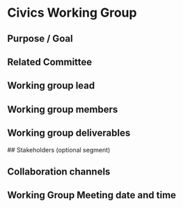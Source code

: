 # Civics Working Group

## Purpose / Goal

## Related Committee

## Working group lead

## Working group members

## Working group deliverables

## Stakeholders (optional segment)

## Collaboration channels 

## Working Group Meeting date and time